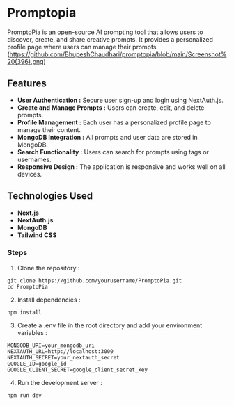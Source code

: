 # Promptopia 

PromptoPia is an open-source AI prompting tool that allows users to discover, create, and share creative prompts. It provides a personalized profile page where users can manage their prompts
(https://github.com/BhupeshChaudhari/promptopia/blob/main/Screenshot%20(396).png)
## Features

- **User Authentication :** Secure user sign-up and login using NextAuth.js.
- **Create and Manage Prompts :** Users can create, edit, and delete prompts.
- **Profile Management :** Each user has a personalized profile page to manage their content.
- **MongoDB Integration :** All prompts and user data are stored in MongoDB.
- **Search Functionality :** Users can search for prompts using tags or usernames.
- **Responsive Design :** The application is responsive and works well on all devices.

## Technologies Used

- **Next.js** 
- **NextAuth.js**
- **MongoDB**
- **Tailwind CSS**

### Steps

1. Clone the repository :
```
git clone https://github.com/yourusername/PromptoPia.git
cd PromptoPia
```

2. Install dependencies : 
```
npm install
```

3. Create a .env file in the root directory and add your environment variables :
```
MONGODB_URI=your_mongodb_uri
NEXTAUTH_URL=http://localhost:3000
NEXTAUTH_SECRET=your_nextauth_secret
GOOGLE_ID=google_id
GOOGLE_CLIENT_SECRET=google_client_secret_key
```

4. Run the development server :
```
npm run dev
```
